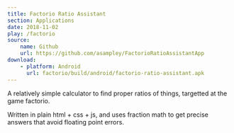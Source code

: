 ```yaml
---
title: Factorio Ratio Assistant
section: Applications
date: 2018-11-02
play: /factorio
source:
    name: Github
    url: https://github.com/asampley/FactorioRatioAssistantApp
download:
    - platform: Android
      url: factorio/build/android/factorio-ratio-assistant.apk
---
```


A relatively simple calculator to find proper ratios of things, targetted at the game factorio.

Written in plain html + css + js, and uses fraction math to get precise answers that avoid
floating point errors.
